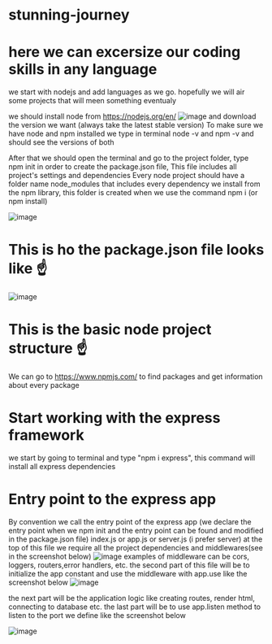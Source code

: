 # stunning-journey

# here we can excersize our coding skills in any language

we start with nodejs and add languages as we go.
hopefully we will air some projects that will meen something eventualy

 we should install node from https://nodejs.org/en/ 
![image](https://user-images.githubusercontent.com/75007980/147074959-4ba6b8c3-eeef-47b2-8316-7db776c7140d.png)
 and download the version we want (always take the latest stable version)
 To make sure we have node and npm installed we type in terminal node -v and npm -v and should see the versions of both

 After that we should open the terminal and go to the project folder, type npm init in order to create the package.json file, 
 This file includes all project's settings and dependencies
 Every node project should have a folder name node_modules that includes every dependency we install from the npm library, this folder is created when we use  the command npm i (or npm install)

![image](https://user-images.githubusercontent.com/75007980/147078846-46652867-8312-4df4-a026-11f08ba6f6e1.png)

# This is ho the package.json file looks like ☝️

![image](https://user-images.githubusercontent.com/75007980/147079018-81aac322-7a29-4696-8b02-b7e787b4f239.png)

# This is the basic node project structure ☝️
 We can go to https://www.npmjs.com/ to find packages and get information about every package
 
 # Start working with the express framework
 
 we start by going to terminal and type "npm i express", this command will install all express dependencies
 # Entry point to the express app
 By convention we call the entry point of the express app (we declare the entry point when we npm init and the entry point can be found and modified in the   package.json file) index.js or app.js or server.js (i prefer server)
 at the top of this file we require all the project dependencies and middlewares(see in the screenshot below)
 ![image](https://user-images.githubusercontent.com/75007980/147141061-3ab05fcc-3170-4b2d-aa0f-4847ef72069e.png)
 examples of middleware can be cors, loggers, routers,error handlers, etc.
the second part of this file will be to initialize the app constant and use the middleware with app.use like the screenshot below
![image](https://user-images.githubusercontent.com/75007980/147141819-b20ba484-0320-4cb8-be63-d13c5ac27c73.png)

the next part will be the application logic like creating routes, render html, connecting to database etc.
the last part will be to use app.listen method to listen to the port we define like the screenshot below

![image](https://user-images.githubusercontent.com/75007980/147144775-a1508bac-35bb-4700-887d-00fe99a92249.png)

 
